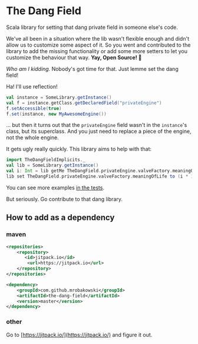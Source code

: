 # The Dang Field
Scala library for setting that dang private field in someone else's code.

We've all been in a situation where the lib wasn't flexible enough and didn't allow us to customize some aspect of it.
So you went and contributed to the library to add the missing functionality or add some more setters to let you customize
the behaviour that way. **Yay, Open Source! 🎉**

_Who am I kidding._ Nobody's got time for that. Just lemme set the dang field!

Ha! I'll use reflection!
```scala
val instance = SomeLibrary.getInstance()
val f = instance.getClass.getDeclaredField("privateEngine")
f.setAccessible(true)
f.set(instance, new MyAwesomeEngine())
```
... but then it turns out that the `privateEngine` field wasn't in the `instance`'s class, but its superclass. And you 
just need to replace a piece of the engine, not the whole engine.

It gets ugly really quickly. This library aims to help with that:

```scala
import TheDangFieldImplicits._
val lib = SomeLibrary.getInstance()
val i: Int = lib getMe TheDangField.privateEngine.valveFactory.meaningOfLife
lib set TheDangField.privateEngine.valveFactory.meaningOfLife to (i * 10)
```

You can see more examples [in the tests](src/test/scala/io/github/mrobakowski/thedangfield/TheDangFieldTest.scala).

But seriously. Go contribute to that dang library.

## How to add as a dependency
### maven
```xml
<repositories>
    <repository>
       <id>jitpack.io</id>
        <url>https://jitpack.io</url>
    </repository>
</repositories>
```
```xml
<dependency>
    <groupId>com.github.mrobakowski</groupId>
    <artifactId>the-dang-field</artifactId>
    <version>master</version>
</dependency>
```

### other
Go to [https://jitpack.io/](https://jitpack.io/) and figure it out.  